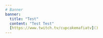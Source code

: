 ```yaml
---
# Banner
banner:
  title: "Test"
  content: "Test Test"
  [https://www.twitch.tv/cupcakemafiatv]()
---
```

